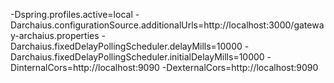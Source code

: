 -Dspring.profiles.active=local
-Darchaius.configurationSource.additionalUrls=http://localhost:3000/gateway-archaius.properties
-Darchaius.fixedDelayPollingScheduler.delayMills=10000
-Darchaius.fixedDelayPollingScheduler.initialDelayMills=10000
-DinternalCors=http://localhost:9090
-DexternalCors=http://localhost:9090